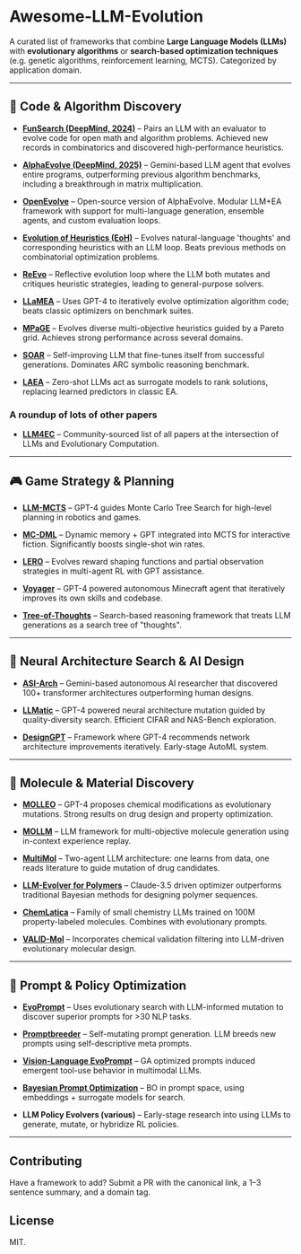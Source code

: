 # Awesome-LLM-Evolution

A curated list of frameworks that combine **Large Language Models (LLMs)** with **evolutionary algorithms** or **search-based optimization techniques** (e.g. genetic algorithms, reinforcement learning, MCTS). Categorized by application domain.

---

## 🧠 Code & Algorithm Discovery

* **[FunSearch (DeepMind, 2024)](https://deepmind.google/discover/blog/funsearch-making-new-discoveries-in-mathematical-sciences-using-large-language-models/)** – Pairs an LLM with an evaluator to evolve code for open math and algorithm problems. Achieved new records in combinatorics and discovered high-performance heuristics.

* **[AlphaEvolve (DeepMind, 2025)](https://deepmind.google/discover/blog/alphaevolve-a-gemini-powered-coding-agent-for-designing-advanced-algorithms/)** – Gemini-based LLM agent that evolves entire programs, outperforming previous algorithm benchmarks, including a breakthrough in matrix multiplication.

* **[OpenEvolve](https://github.com/codelion/openevolve)** – Open-source version of AlphaEvolve. Modular LLM+EA framework with support for multi-language generation, ensemble agents, and custom evaluation loops.

* **[Evolution of Heuristics (EoH)](https://github.com/FeiLiu36/EoH)** – Evolves natural-language 'thoughts' and corresponding heuristics with an LLM loop. Beats previous methods on combinatorial optimization problems.

* **[ReEvo](https://arxiv.org/abs/2402.01145v3)** – Reflective evolution loop where the LLM both mutates and critiques heuristic strategies, leading to general-purpose solvers.

* **[LLaMEA](https://github.com/XAI-liacs/LLaMEA)** – Uses GPT-4 to iteratively evolve optimization algorithm code; beats classic optimizers on benchmark suites.

* **[MPaGE](https://arxiv.org/abs/2507.20923v1)** – Evolves diverse multi-objective heuristics guided by a Pareto grid. Achieves strong performance across several domains.

* **[SOAR](https://github.com/flowersteam/SOAR)** – Self-improving LLM that fine-tunes itself from successful generations. Dominates ARC symbolic reasoning benchmark.

* **[LAEA](https://github.com/hhyqhh/LAEA)** – Zero-shot LLMs act as surrogate models to rank solutions, replacing learned predictors in classic EA.

### A roundup of lots of other papers

* **[LLM4EC](https://github.com/wuxingyu-ai/LLM4EC)** – Community-sourced list of all papers at the intersection of LLMs and Evolutionary Computation.

---

## 🎮 Game Strategy & Planning

* **[LLM-MCTS](https://github.com/1989Ryan/llm-mcts)** – GPT-4 guides Monte Carlo Tree Search for high-level planning in robotics and games.

* **[MC-DML](https://textgamer.github.io/mc-dml/)** – Dynamic memory + GPT integrated into MCTS for interactive fiction. Significantly boosts single-shot win rates.

* **[LERO](https://arxiv.org/abs/2503.21807v1)** – Evolves reward shaping functions and partial observation strategies in multi-agent RL with GPT assistance.

* **[Voyager](https://github.com/MineDojo/Voyager)** – GPT-4 powered autonomous Minecraft agent that iteratively improves its own skills and codebase.

* **[Tree-of-Thoughts](https://arxiv.org/abs/2305.10601)** – Search-based reasoning framework that treats LLM generations as a search tree of "thoughts".

---

## 🧠 Neural Architecture Search & AI Design

* **[ASI-Arch](https://arxiv.org/abs/2506.13131)** – Gemini-based autonomous AI researcher that discovered 100+ transformer architectures outperforming human designs.

* **[LLMatic](https://github.com/umair-nasir14/LLMatic)** – GPT-4 powered neural architecture mutation guided by quality-diversity search. Efficient CIFAR and NAS-Bench exploration.

* **[DesignGPT](https://arxiv.org/abs/2404.09777)** – Framework where GPT-4 recommends network architecture improvements iteratively. Early-stage AutoML system.

---

## 🧪 Molecule & Material Discovery

* **[MOLLEO](https://github.com/zoom-wang112358/MOLLEO)** – GPT-4 proposes chemical modifications as evolutionary mutations. Strong results on drug design and property optimization.

* **[MOLLM](https://arxiv.org/abs/2502.12845v2)** – LLM framework for multi-objective molecule generation using in-context experience replay.

* **[MultiMol](https://github.com/jiajunyu1999/LLM4Drug)** – Two-agent LLM architecture: one learns from data, one reads literature to guide mutation of drug candidates.

* **[LLM-Evolver for Polymers](https://www.youtube.com/watch?v=_owRHzenX-8)** – Claude-3.5 driven optimizer outperforms traditional Bayesian methods for designing polymer sequences.

* **[ChemLatica](https://openreview.net/forum?id=jC9D4cKhfu)** – Family of small chemistry LLMs trained on 100M property-labeled molecules. Combines with evolutionary prompts.

* **[VALID-Mol](https://arxiv.org/abs/2507.18074)** – Incorporates chemical validation filtering into LLM-driven evolutionary molecular design.

---

## 🧩 Prompt & Policy Optimization

* **[EvoPrompt](https://openreview.net/forum?id=ZG3RaNIsO8)** – Uses evolutionary search with LLM-informed mutation to discover superior prompts for >30 NLP tasks.

* **[Promptbreeder](https://arxiv.org/abs/2309.11319)** – Self-mutating prompt generation. LLM breeds new prompts using self-descriptive meta prompts.

* **[Vision-Language EvoPrompt](https://arxiv.org/abs/2503.23503)** – GA optimized prompts induced emergent tool-use behavior in multimodal LLMs.

* **[Bayesian Prompt Optimization](https://arxiv.org/abs/2401.10778)** – BO in prompt space, using embeddings + surrogate models for search.

* **LLM Policy Evolvers (various)** – Early-stage research into using LLMs to generate, mutate, or hybridize RL policies.

---

## Contributing

Have a framework to add? Submit a PR with the canonical link, a 1–3 sentence summary, and a domain tag.

## License

MIT.
